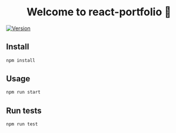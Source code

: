 <h1 align="center">Welcome to react-portfolio 👋</h1>
<p>
  <a href="https://www.npmjs.com/package/react-portfolio" target="_blank">
    <img alt="Version" src="https://img.shields.io/npm/v/react-portfolio.svg">
  </a>
</p>

## Install

```sh
npm install
```

## Usage

```sh
npm run start
```

## Run tests

```sh
npm run test
```

